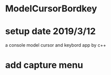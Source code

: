 # ModelCursorBordkey
# setup date 2019/3/12
a console model cursor and keybord app by c++
# add capture menu
